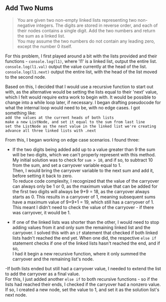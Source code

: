 ## Add Two Nums
  
> You are given two non-empty linked lists representing two non-negative integers. The digits are stored in reverse order, and each of their nodes contains a single digit. Add the two numbers and return the sum as a linked list.  
> You may assume the two numbers do not contain any leading zero, except the number 0 itself.  
  
    
For this problem, I first played around a bit with the lists provided and their functions - 
    `console.log(l1)`, where 'l1' is a linked list, output the entire list.  
    `console.log(l1.val)` output the value currently at the head of the list.  
    `console.log(l1.next)` output the entire list, with the head of the list moved to the second node.
  
  
Based on this, I decided that I would use a recursive function to start out with, as the alternative would be setting the lists equal to their 'next' value, which I felt would require extra work to begin with. It would be possible to change into a while loop later, if necessary.
I began drafting pseudocode for what the internal loop would need to be, with no edge cases. I got something like:  
    `add the values at the current heads of both lists`  
    `make a new ListNode, and set it equal to the sum from last line`  
    `set the ListNode as the next value in the linked list we're creating`  
    `advance all three linked lists with .next`  
  
From this, I began working on edge case scenarios. I found three:
- If the two digits being added add up to a value greater than 9 the sum will be two digits, which we can't properly represent with this method. My initial solution was to check for `sum > 10`, and if so, to subtract 10 from the sum, and set a carryover variable equal to 1.  
Then, I would bring the carryover variable to the next sum and add it, before setting it back to zero.  
To reduce code complexity, I recognized that the value of the carryover can always only be 1 or 0, as the maximum value that can be added for the first two digits will always be 9+9 = 18, as the carryover always starts as 0. This results in a carryover of 1, meaning subsequent sums have a maximum value of 9+9+1 = 19, which still has a carryover of 1. This meant I didn't need to check the value of the carryover - if there was carryover, it would be 1. 
  
- If one of the linked lists was shorter than the other, I would need to stop adding values from it and only sum the remaining linked list and the carryover.
I solved this with an `if` statement that checked if both linked lists hadn't reached the end yet. When one did, the respective `else if` statement checks if one of the linked lists hasn't reached the end, and if so,  
I had it begin a new recursive function, where it only summed the carryover and the remaining list's node.  
  
-If both lists ended but still had a carryover value, I needed to extend the list to add the carryover as a final value.  
For this, I just added another `else if` to both recursive functions - so if the lists had reached their ends, I checked if the carryover had a nonzero value. 
If so, I created a new node, set the value to 1, and set it as the solution list's next node. 

